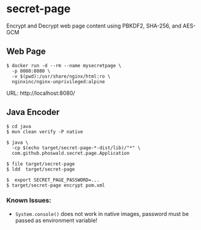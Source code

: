 
# secret-page

Encrypt and Decrypt web page content using PBKDF2, SHA-256, and AES-GCM

## Web Page

~~~
$ docker run -d --rm --name mysecretpage \
  -p 8080:8080 \
  -v $(pwd):/usr/share/nginx/html:ro \
  nginxinc/nginx-unprivileged:alpine
~~~

URL: http://localhost:8080/

## Java Encoder

~~~
$ cd java
$ mvn clean verify -P native

$ java \
  -cp $(echo target/secret-page-*-dist/lib)/"*" \
  com.github.phoswald.secret.page.Application

$ file target/secret-page
$ ldd  target/secret-page

$  export SECRET_PAGE_PASSWORD=...
$ target/secret-page encrypt pom.xml
~~~

### Known Issues:

- `System.console()` does not work in native images, password must be passed as environment variable!
